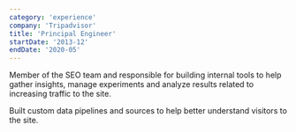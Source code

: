 ```yaml
---
category: 'experience'
company: 'Tripadvisor'
title: 'Principal Engineer'
startDate: '2013-12'
endDate: '2020-05'
---
```

Member of the SEO team and responsible for building internal tools to help gather insights, manage experiments and analyze results related to increasing traffic to the site.

Built custom data pipelines and sources to help better understand visitors to the site.